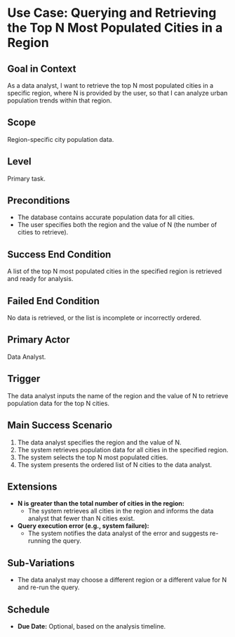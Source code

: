 # Use Case: Querying and Retrieving the Top N Most Populated Cities in a Region

## Goal in Context
As a data analyst, I want to retrieve the top N most populated cities in a specific region, where N is provided by the user, so that I can analyze urban population trends within that region.

## Scope
Region-specific city population data.

## Level
Primary task.

## Preconditions
- The database contains accurate population data for all cities.
- The user specifies both the region and the value of N (the number of cities to retrieve).

## Success End Condition
A list of the top N most populated cities in the specified region is retrieved and ready for analysis.

## Failed End Condition
No data is retrieved, or the list is incomplete or incorrectly ordered.

## Primary Actor
Data Analyst.

## Trigger
The data analyst inputs the name of the region and the value of N to retrieve population data for the top N cities.

## Main Success Scenario
1. The data analyst specifies the region and the value of N.
2. The system retrieves population data for all cities in the specified region.
3. The system selects the top N most populated cities.
4. The system presents the ordered list of N cities to the data analyst.

## Extensions
- **N is greater than the total number of cities in the region:**
    - The system retrieves all cities in the region and informs the data analyst that fewer than N cities exist.
- **Query execution error (e.g., system failure):**
    - The system notifies the data analyst of the error and suggests re-running the query.

## Sub-Variations
- The data analyst may choose a different region or a different value for N and re-run the query.

## Schedule
- **Due Date:** Optional, based on the analysis timeline.
